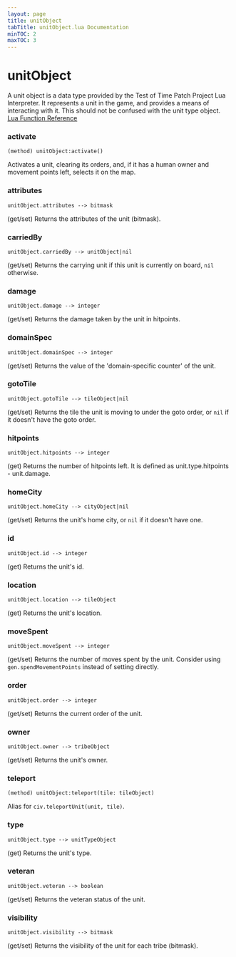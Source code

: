 ```yaml
---
layout: page
title: unitObject
tabTitle: unitObject.lua Documentation
minTOC: 2
maxTOC: 3
---
```


# unitObject

A unit object is a data type provided by the Test of Time Patch Project Lua Interpreter. It represents a unit in the game, and provides a means of interacting with it. This should not be confused with the unit type object.
[Lua Function Reference](https://forums.civfanatics.com/threads/totpp-lua-function-reference.557527/#unit)



### activate
```
(method) unitObject:activate()
```
Activates a unit, clearing its orders, and, if it has a human owner and movement points left, selects it on the map.



### attributes
```
unitObject.attributes --> bitmask
```
(get/set) Returns the attributes of the unit (bitmask).



### carriedBy
```
unitObject.carriedBy --> unitObject|nil
```
(get/set) Returns the carrying unit if this unit is currently on board, `nil` otherwise.



### damage
```
unitObject.damage --> integer
```
(get/set) Returns the damage taken by the unit in hitpoints.



### domainSpec
```
unitObject.domainSpec --> integer
```
(get/set) Returns the value of the 'domain-specific counter' of the unit.



### gotoTile
```
unitObject.gotoTile --> tileObject|nil
```
(get/set) Returns the tile the unit is moving to under the goto order, or `nil` if it doesn't have the goto order.



### hitpoints
```
unitObject.hitpoints --> integer
```
(get) Returns the number of hitpoints left. It is defined as unit.type.hitpoints - unit.damage.



### homeCity
```
unitObject.homeCity --> cityObject|nil
```
(get/set) Returns the unit's home city, or `nil` if it doesn't have one.



### id
```
unitObject.id --> integer
```
(get) Returns the unit's id.



### location
```
unitObject.location --> tileObject
```
(get) Returns the unit's location.



### moveSpent
```
unitObject.moveSpent --> integer
```
(get/set) Returns the number of moves spent by the unit.  Consider using `gen.spendMovementPoints` instead of setting directly.



### order
```
unitObject.order --> integer
```
(get/set) Returns the current order of the unit.



### owner
```
unitObject.owner --> tribeObject
```
(get/set) Returns the unit's owner.



### teleport
```
(method) unitObject:teleport(tile: tileObject)
```
Alias for `civ.teleportUnit(unit, tile)`.



### type
```
unitObject.type --> unitTypeObject
```
(get) Returns the unit's type.



### veteran
```
unitObject.veteran --> boolean
```
(get/set) Returns the veteran status of the unit.



### visibility
```
unitObject.visibility --> bitmask
```
(get/set) Returns the visibility of the unit for each tribe (bitmask).






